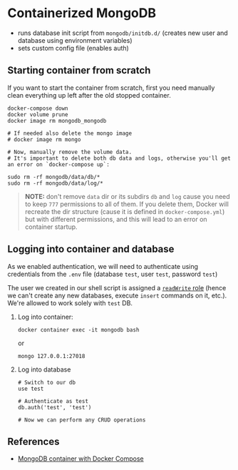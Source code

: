 # Containerized MongoDB

* runs database init script from `mongodb/initdb.d/` (creates new user and database using environment variables)
* sets custom config file (enables auth)

## Starting container from scratch

If you want to start the container from scratch, first you need manually clean everything up left after the old stopped container.

```shell
docker-compose down
docker volume prune
docker image rm mongodb_mongodb

# If needed also delete the mongo image
# docker image rm mongo

# Now, manually remove the volume data. 
# It's important to delete both db data and logs, otherwise you'll get an error on `docker-compose up`:

sudo rm -rf mongodb/data/db/*
sudo rm -rf mongodb/data/log/*
```

> **NOTE:** don't remove `data` dir or its subdirs `db` and `log` cause you need to keep `777` permissions to all of them. If you delete them, Docker will recreate the dir structure (cause it is defined in `docker-compose.yml`) but with different permissions, and this will lead to an error on container startup.

## Logging into container and database

As we enabled authentication, we will need to authenticate using credentials from the `.env` file (database `test`, user `test`, password `test`)

The user we created in our shell script is assigned a [`readWrite` role](https://docs.mongodb.com/manual/reference/built-in-roles/#mongodb-authrole-readWrite) (hence we can't create any new databases, execute `insert` commands on it, etc.). We're allowed to work solely with `test` DB.

1. Log into container:
   ```shell
   docker container exec -it mongodb bash
   ```
   or
   ```shell
   mongo 127.0.0.1:27018
   ```

2. Log into database
   ```shell
   # Switch to our db
   use test 

   # Authenticate as test
   db.auth('test', 'test') 

   # Now we can perform any CRUD operations
   ```

## References

* [MongoDB container with Docker Compose](https://zgadzaj.com/development/docker/docker-compose/containers/mongodb)
